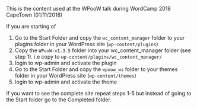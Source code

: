 This is the content used at the WPooW talk during WordCamp 2018 CapeTown (01/11/2018)

If you are starting of 
1. Go to the Start Folder and copy the `wc_content_manager` folder to your plugins folder in your WordPress site (`wp-content/plugins`)
2. Copy the `WPooW-v1.3.5` folder into your wc_content_manager folder (see step 1). i.e copy to `wp-content/plugins/wc_content_manager/`
3. login to wp-admin and activate the plugin
4. Go to the Start Folder and copy the `wpoow_ws` folder to your themes folder in your WordPress site (`wp-content/themes`)
5. login to wp-admin and activate the theme


If you want to see the complete site repeat steps 1-5 but instead of going to the Start folder go to the Completed folder.

